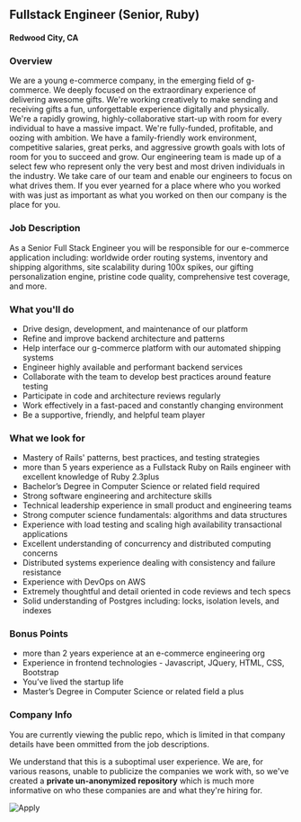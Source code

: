 ## Fullstack Engineer (Senior, Ruby)
#### Redwood City, CA

### Overview
We are a young e-commerce company, in the emerging field of g-commerce. We deeply focused on the extraordinary experience of delivering awesome gifts. We're working creatively to make sending and receiving gifts a fun, unforgettable experience digitally and physically. We're a rapidly growing, highly-collaborative start-up with room for every individual to have a massive impact.
We're fully-funded, profitable, and oozing with ambition. We have a family-friendly work environment, competitive salaries, great perks, and aggressive growth goals with lots of room for you to succeed and grow. 
Our engineering team is made up of a select few who represent only the very best and most driven individuals in the industry. We take care of our team and enable our engineers to focus on what drives them. If you ever yearned for a place where who you worked with was just as important as what you worked on then our company is the place for you.

### Job Description
As a Senior Full Stack Engineer you will be responsible for our e-commerce application including: worldwide order routing systems, inventory and shipping algorithms, site scalability during 100x spikes, our gifting personalization engine, pristine code quality, comprehensive test coverage, and more.

### What you'll do
+ Drive design, development, and maintenance of our platform
+ Refine and improve backend architecture and patterns
+ Help interface our g-commerce platform with our automated shipping systems
+ Engineer highly available and performant backend services
+ Collaborate with the team to develop best practices around feature testing
+ Participate in code and architecture reviews regularly
+ Work effectively in a fast-paced and constantly changing environment
+ Be a supportive, friendly, and helpful team player

### What we look for
+ Mastery of Rails' patterns, best practices, and testing strategies
+ more than 5 years experience as a Fullstack Ruby on Rails engineer with excellent knowledge of Ruby 2.3plus
+ Bachelor’s Degree in Computer Science or related field required
+ Strong software engineering and architecture skills
+ Technical leadership experience in small product and engineering teams
+ Strong computer science fundamentals: algorithms and data structures
+ Experience with load testing and scaling high availability transactional applications
+ Excellent understanding of concurrency and distributed computing concerns
+ Distributed systems experience dealing with consistency and failure resistance
+ Experience with DevOps on AWS
+ Extremely thoughtful and detail oriented in code reviews and tech specs
+ Solid understanding of Postgres including: locks, isolation levels, and indexes

### Bonus Points
+ more than 2 years experience at an e-commerce engineering org
+ Experience in frontend technologies - Javascript, JQuery, HTML, CSS, Bootstrap
+ You’ve lived the startup life
+ Master’s Degree in Computer Science or related field a plus


### Company Info
You are currently viewing the public repo, which is limited in that company details have been ommitted from the job descriptions.  
    
We understand that this is a suboptimal user experience.  We are, for various reasons, unable to publicize the companies we work with, so we've
created a **private un-anonymized repository** which is much more informative on who these companies are and what they're hiring for.  
    
![Apply](https://dabuttonfactory.com/button.png?t=Apply&f=Calibri-Bold&ts=24&tc=fff&tshs=1&tshc=000&hp=20&vp=8&c=5&bgt=gradient&bgc=3d85c6&ebgc=073763)
